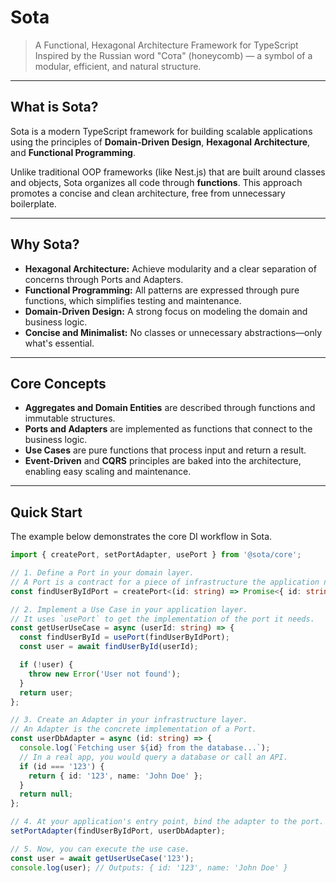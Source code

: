 # Sota

> A Functional, Hexagonal Architecture Framework for TypeScript  
> Inspired by the Russian word "Сота" (honeycomb) — a symbol of a modular, efficient, and natural structure.

---

## What is Sota?

Sota is a modern TypeScript framework for building scalable applications using the principles of **Domain-Driven Design**, **Hexagonal Architecture**, and **Functional Programming**.

Unlike traditional OOP frameworks (like Nest.js) that are built around classes and objects, Sota organizes all code through **functions**. This approach promotes a concise and clean architecture, free from unnecessary boilerplate.

---

## Why Sota?

- **Hexagonal Architecture:** Achieve modularity and a clear separation of concerns through Ports and Adapters.
- **Functional Programming:** All patterns are expressed through pure functions, which simplifies testing and maintenance.
- **Domain-Driven Design:** A strong focus on modeling the domain and business logic.
- **Concise and Minimalist:** No classes or unnecessary abstractions—only what's essential.

---

## Core Concepts

- **Aggregates and Domain Entities** are described through functions and immutable structures.
- **Ports and Adapters** are implemented as functions that connect to the business logic.
- **Use Cases** are pure functions that process input and return a result.
- **Event-Driven** and **CQRS** principles are baked into the architecture, enabling easy scaling and maintenance.

---

## Quick Start

The example below demonstrates the core DI workflow in Sota.

```typescript
import { createPort, setPortAdapter, usePort } from '@sota/core';

// 1. Define a Port in your domain layer.
// A Port is a contract for a piece of infrastructure the application needs.
const findUserByIdPort = createPort<(id: string) => Promise<{ id: string; name: string } | null>>();

// 2. Implement a Use Case in your application layer.
// It uses `usePort` to get the implementation of the port it needs.
const getUserUseCase = async (userId: string) => {
  const findUserById = usePort(findUserByIdPort);
  const user = await findUserById(userId);

  if (!user) {
    throw new Error('User not found');
  }
  return user;
};

// 3. Create an Adapter in your infrastructure layer.
// An Adapter is the concrete implementation of a Port.
const userDbAdapter = async (id: string) => {
  console.log(`Fetching user ${id} from the database...`);
  // In a real app, you would query a database or call an API.
  if (id === '123') {
    return { id: '123', name: 'John Doe' };
  }
  return null;
};

// 4. At your application's entry point, bind the adapter to the port.
setPortAdapter(findUserByIdPort, userDbAdapter);

// 5. Now, you can execute the use case.
const user = await getUserUseCase('123');
console.log(user); // Outputs: { id: '123', name: 'John Doe' }
```